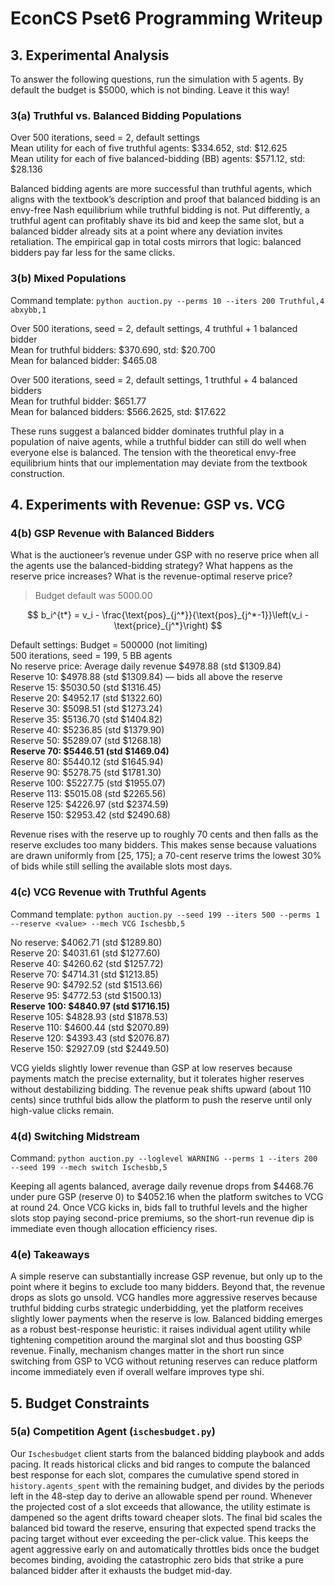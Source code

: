 # EconCS Pset6 Programming Writeup

## 3. Experimental Analysis
To answer the following questions, run the simulation with 5 agents. By default the budget is \$5000, which is not binding. Leave it this way!

### 3(a) Truthful vs. Balanced Bidding Populations
Over 500 iterations, seed = 2, default settings  
Mean utility for each of five truthful agents: \$334.652, std: \$12.625  
Mean utility for each of five balanced-bidding (BB) agents: \$571.12, std: \$28.136  

Balanced bidding agents are more successful than truthful agents, which aligns with the textbook’s description and proof that balanced bidding is an envy-free Nash equilibrium while truthful bidding is not. Put differently, a truthful agent can profitably shave its bid and keep the same slot, but a balanced bidder already sits at a point where any deviation invites retaliation. The empirical gap in total costs mirrors that logic: balanced bidders pay far less for the same clicks.

### 3(b) Mixed Populations
Command template: `python auction.py --perms 10 --iters 200 Truthful,4 abxybb,1`

Over 500 iterations, seed = 2, default settings, 4 truthful + 1 balanced bidder  
Mean for truthful bidders: \$370.690, std: \$20.700  
Mean for balanced bidder: \$465.08  

Over 500 iterations, seed = 2, default settings, 1 truthful + 4 balanced bidders  
Mean for truthful bidder: \$651.77  
Mean for balanced bidders: \$566.2625, std: \$17.622  

These runs suggest a balanced bidder dominates truthful play in a population of naive agents, while a truthful bidder can still do well when everyone else is balanced. The tension with the theoretical envy-free equilibrium hints that our implementation may deviate from the textbook construction.

## 4. Experiments with Revenue: GSP vs. VCG

### 4(b) GSP Revenue with Balanced Bidders
What is the auctioneer’s revenue under GSP with no reserve price when all the agents use the balanced-bidding strategy? What happens as the reserve price increases? What is the revenue-optimal reserve price?

> Budget default was 5000.00

$$ b_i^{t*} = v_i - \frac{\text{pos}_{j^*}}{\text{pos}_{j^*-1}}\left(v_i - \text{price}_{j^*}\right) $$

Default settings: Budget = 500000 (not limiting)  
500 iterations, seed = 199, 5 BB agents  
No reserve price: Average daily revenue \$4978.88 (std \$1309.84)  
Reserve 10: \$4978.88 (std \$1309.84) — bids all above the reserve  
Reserve 15: \$5030.50 (std \$1316.45)  
Reserve 20: \$4952.17 (std \$1322.60)  
Reserve 30: \$5098.51 (std \$1273.24)  
Reserve 35: \$5136.70 (std \$1404.82)  
Reserve 40: \$5236.85 (std \$1379.90)  
Reserve 50: \$5289.07 (std \$1268.18)  
**Reserve 70: \$5446.51 (std \$1469.04)**  
Reserve 80: \$5440.12 (std \$1645.94)  
Reserve 90: \$5278.75 (std \$1781.30)  
Reserve 100: \$5227.75 (std \$1955.07)  
Reserve 113: \$5015.08 (std \$2265.56)  
Reserve 125: \$4226.97 (std \$2374.59)  
Reserve 150: \$2953.42 (std \$2490.68)  

Revenue rises with the reserve up to roughly 70 cents and then falls as the reserve excludes too many bidders. This makes sense because valuations are drawn uniformly from [25, 175]; a 70-cent reserve trims the lowest 30% of bids while still selling the available slots most days.

### 4(c) VCG Revenue with Truthful Agents
Command template: `python auction.py --seed 199 --iters 500 --perms 1 --reserve <value> --mech VCG Ischesbb,5`

No reserve: \$4062.71 (std \$1289.80)  
Reserve 20: \$4031.61 (std \$1277.60)  
Reserve 40: \$4260.62 (std \$1257.72)  
Reserve 70: \$4714.31 (std \$1213.85)  
Reserve 90: \$4792.52 (std \$1513.66)  
Reserve 95: \$4772.53 (std \$1500.13)  
**Reserve 100: \$4840.97 (std \$1716.15)**  
Reserve 105: \$4828.93 (std \$1878.53)  
Reserve 110: \$4600.44 (std \$2070.89)  
Reserve 120: \$4393.43 (std \$2076.87)  
Reserve 150: \$2927.09 (std \$2449.50)  

VCG yields slightly lower revenue than GSP at low reserves because payments match the precise externality, but it tolerates higher reserves without destabilizing bidding. The revenue peak shifts upward (about 110 cents) since truthful bids allow the platform to push the reserve until only high-value clicks remain.

### 4(d) Switching Midstream
Command: `python auction.py --loglevel WARNING --perms 1 --iters 200 --seed 199 --mech switch Ischesbb,5`

Keeping all agents balanced, average daily revenue drops from \$4468.76 under pure GSP (reserve 0) to \$4052.16 when the platform switches to VCG at round 24. Once VCG kicks in, bids fall to truthful levels and the higher slots stop paying second-price premiums, so the short-run revenue dip is immediate even though allocation efficiency rises.

### 4(e) Takeaways
A simple reserve can substantially increase GSP revenue, but only up to the point where it begins to exclude too many bidders. Beyond that, the revenue drops as slots go unsold. VCG handles more aggressive reserves because truthful bidding curbs strategic underbidding, yet the platform receives slightly lower payments when the reserve is low. Balanced bidding emerges as a robust best-response heuristic: it raises individual agent utility while tightening competition around the marginal slot and thus boosting GSP revenue. Finally, mechanism changes matter in the short run since switching from GSP to VCG without retuning reserves can reduce platform income immediately even if overall welfare improves type shi.

## 5. Budget Constraints

### 5(a) Competition Agent (`ischesbudget.py`)
Our `Ischesbudget` client starts from the balanced bidding playbook and adds pacing. It reads historical clicks and bid ranges to compute the balanced best response for each slot, compares the cumulative spend stored in `history.agents_spent` with the remaining budget, and divides by the periods left in the 48-step day to derive an allowable spend per round. Whenever the projected cost of a slot exceeds that allowance, the utility estimate is dampened so the agent drifts toward cheaper slots. The final bid scales the balanced bid toward the reserve, ensuring that expected spend tracks the pacing target without ever exceeding the per-click value. This keeps the agent aggressive early on and automatically throttles bids once the budget becomes binding, avoiding the catastrophic zero bids that strike a pure balanced bidder after it exhausts the budget mid-day.
